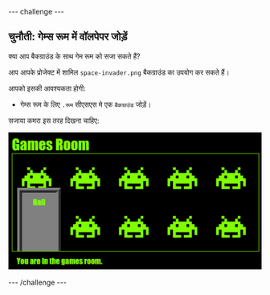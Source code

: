--- challenge ---

## चुनौती: गेम्स रूम में वॉलपेपर जोड़ें

क्या आप बैकग्राउंड के साथ गेम रूम को सजा सकते हैं?

आप आपके प्रोजेक्ट में शामिल `space-invader.png` बैकग्राउंड का उपयोग कर सकते हैं।

आपको इसकी आवश्यकता होगी:

+ गेम्स रूम के लिए `.रूम` सीएसएस मे एक `बैकग्राउंड` जोड़ें। 

सजाया कमरा इस तरह दिखना चाहिए:

![स्क्रीनशॉट](images/rooms-games-finished.png)

--- /challenge ---